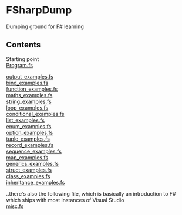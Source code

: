 # FSharpDump
Dumping ground for [F#](https://fsharp.org/) learning

## Contents

Starting point  
[Program.fs](https://github.com/James-P-D/FSharpDump/blob/master/src/ConsoleApp/ConsoleApp/Program.fs)  

[output_examples.fs](https://github.com/James-P-D/FSharpDump/blob/master/src/ConsoleApp/ConsoleApp/output_examples.fs)  
[bind_examples.fs](https://github.com/James-P-D/FSharpDump/blob/master/src/ConsoleApp/ConsoleApp/bind_examples.fs)  
[function_examples.fs](https://github.com/James-P-D/FSharpDump/blob/master/src/ConsoleApp/ConsoleApp/function_examples.fs)  
[maths_examples.fs](https://github.com/James-P-D/FSharpDump/blob/master/src/ConsoleApp/ConsoleApp/maths_examples.fs)  
[string_examples.fs](https://github.com/James-P-D/FSharpDump/blob/master/src/ConsoleApp/ConsoleApp/string_examples.fs)  
[loop_examples.fs](https://github.com/James-P-D/FSharpDump/blob/master/src/ConsoleApp/ConsoleApp/loop_examples.fs)  
[conditional_examples.fs](https://github.com/James-P-D/FSharpDump/blob/master/src/ConsoleApp/ConsoleApp/conditional_examples.fs)  
[list_examples.fs](https://github.com/James-P-D/FSharpDump/blob/master/src/ConsoleApp/ConsoleApp/list_examples.fs)  
[enum_examples.fs](https://github.com/James-P-D/FSharpDump/blob/master/src/ConsoleApp/ConsoleApp/enum_examples.fs)  
[option_examples.fs](https://github.com/James-P-D/FSharpDump/blob/master/src/ConsoleApp/ConsoleApp/option_examples.fs)  
[tuple_examples.fs](https://github.com/James-P-D/FSharpDump/blob/master/src/ConsoleApp/ConsoleApp/tuple_examples.fs)  
[record_examples.fs](https://github.com/James-P-D/FSharpDump/blob/master/src/ConsoleApp/ConsoleApp/record_examples.fs)  
[sequence_examples.fs](https://github.com/James-P-D/FSharpDump/blob/master/src/ConsoleApp/ConsoleApp/sequence_examples.fs)  
[map_examples.fs](https://github.com/James-P-D/FSharpDump/blob/master/src/ConsoleApp/ConsoleApp/map_examples.fs)  
[generics_examples.fs](https://github.com/James-P-D/FSharpDump/blob/master/src/ConsoleApp/ConsoleApp/generics_examples.fs)  
[struct_examples.fs](https://github.com/James-P-D/FSharpDump/blob/master/src/ConsoleApp/ConsoleApp/struct_examples.fs)  
[class_examples.fs](https://github.com/James-P-D/FSharpDump/blob/master/src/ConsoleApp/ConsoleApp/class_examples.fs)  
[inheritance_examples.fs](https://github.com/James-P-D/FSharpDump/blob/master/src/ConsoleApp/ConsoleApp/inheritance_examples.fs)  

..there's also the following file, which is basically an introduction to F# which ships with most instances of Visual Studio  
[misc.fs](https://github.com/James-P-D/FSharpDump/blob/master/src/misc.fs)  
